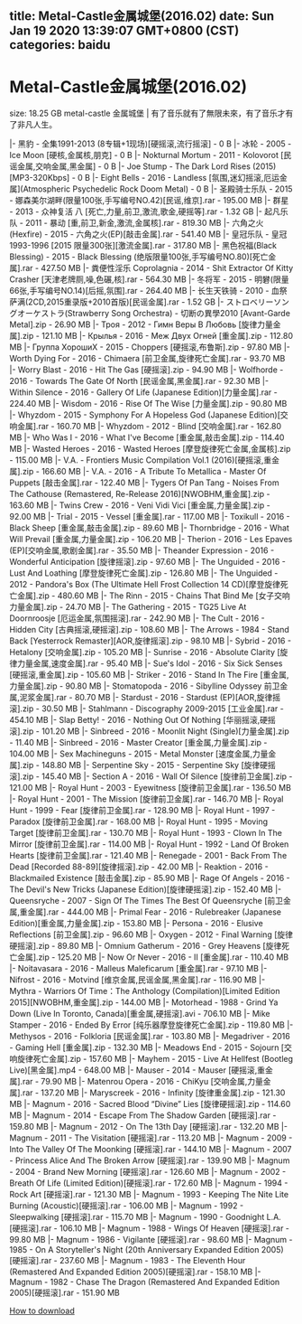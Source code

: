 
title: Metal-Castle金属城堡(2016.02)
date: Sun Jan 19 2020 13:39:07 GMT+0800 (CST)    
categories: baidu
---

# Metal-Castle金属城堡(2016.02)
size: 18.25 GB
 metal-castle 金属城堡 | 有了音乐就有了無限未來，有了音乐才有了非凡人生。
 
|- 黑豹 - 全集1991-2013 (8专辑+1现场)[硬摇滚,流行摇滚] - 0 B
|- 冰轮 - 2005 - Ice Moon [硬核,金属核,朋克] - 0 B
|- Nokturnal Mortum - 2011 - Kolovorot [民谣金属,交响金属,黑金属] - 0 B
|- Joe Stump - The Dark Lord Rises (2015) [MP3-320Kbps] - 0 B
|- Eight Bells - 2016 - Landless [氛围,迷幻摇滚,厄运金属](Atmospheric Psychedelic Rock Doom Metal) - 0 B
|- 圣殿骑士乐队 - 2015 - 娜森美尔湖畔(限量100张,手写编号NO.42)[民谣,维京].rar - 195.00 MB
|- 群星 - 2013 - 众神复活 八 [死亡,力量,前卫,激流,歌金,硬摇等].rar - 1.32 GB
|- 起凡乐队 - 2011 - 暴动 [重,前卫,新金,激流,金属核].rar - 819.30 MB
|- 六角之火(Hexfire) - 2015 - 六角之火(EP)[敲击金属].rar - 541.40 MB
|- 皇冠乐队 - 皇冠 1993-1996 [2015 限量300张][激流金属].rar - 317.80 MB
|- 黑色祝福(Black Blessing) - 2015 - Black Blessing (绝版限量100张,手写编号NO.80)[死亡金属].rar - 427.50 MB
|- 粪便性淫乐 Coprolagnia - 2014 - Shit Extractor Of Kitty Crasher [天津老牌厕,噪,色碾,核].rar - 564.30 MB
|- 冬将军 - 2015 - 明礬(限量66张,手写编号NO.14)[后摇,氛围].rar - 264.40 MB
|- 长生天铁骑 - 2010 - 血祭萨满(2CD,2015重录版+2010首版)[民谣金属].rar - 1.52 GB
|- ストロベリーソングオーケストラ(Strawberry Song Orchestra) - 切断の異學2010 [Avant-Garde Metal].zip - 26.90 MB
|- Троя - 2012 - Гимн Веры В Любовь [旋律力量金属].zip - 121.10 MB
|- Крылья - 2016 - Меж Двух Огней [重金属].zip - 112.80 MB
|- Группа ХорошиХ - 2015 - Choppers [硬摇滚,布鲁斯].zip - 97.80 MB
|- Worth Dying For - 2016 - Chimaera [前卫金属,旋律死亡金属].rar - 93.70 MB
|- Worry Blast - 2016 - Hit The Gas [硬摇滚].zip - 94.90 MB
|- Wolfhorde - 2016 - Towards The Gate Of North [民谣金属,黑金属].rar - 92.30 MB
|- Within Silence - 2016 - Gallery Of Life (Japanese Edition)[力量金属].rar - 224.40 MB
|- Wisdom - 2016 - Rise Of The Wise [力量金属].zip - 90.80 MB
|- Whyzdom - 2015 - Symphony For A Hopeless God (Japanese Edition)[交响金属].rar - 160.70 MB
|- Whyzdom - 2012 - Blind [交响金属].rar - 162.80 MB
|- Who Was I - 2016 - What I've Become [重金属,敲击金属].zip - 114.40 MB
|- Wasted Heroes - 2016 - Wasted Heroes [摩登旋律死亡金属,金属核].zip - 115.00 MB
|- V.A. - Frontiers Music Compilation Vol.1 (2016)[硬摇滚,重金属].zip - 166.60 MB
|- V.A. - 2016 - A Tribute To Metallica - Master Of Puppets [敲击金属].rar - 122.40 MB
|- Tygers Of Pan Tang - Noises From The Cathouse (Remastered, Re-Release 2016)[NWOBHM,重金属].zip - 163.60 MB
|- Twins Crew - 2016 - Veni Vidi Vici [重金属,力量金属].zip - 92.00 MB
|- Trial - 2015 - Vessel [重金属].rar - 117.00 MB
|- Toxikull - 2016 - Black Sheep [重金属,敲击金属].zip - 89.60 MB
|- Thornbridge - 2016 - What Will Prevail [重金属,力量金属].zip - 106.20 MB
|- Therion - 2016 - Les Epaves (EP)[交响金属,歌剧金属].rar - 35.50 MB
|- Theander Expression - 2016 - Wonderful Anticipation [旋律摇滚].zip - 97.60 MB
|- The Unguided - 2016 - Lust And Loathing [摩登旋律死亡金属].zip - 126.80 MB
|- The Unguided - 2012 - Pandora's Box (The Ultimate Hell Frost Collection 14 CD)[摩登旋律死亡金属].zip - 480.60 MB
|- The Rinn - 2015 - Chains That Bind Me [女子交响力量金属].zip - 24.70 MB
|- The Gathering - 2015 - TG25 Live At Doornroosje [厄运金属,氛围摇滚].rar - 242.90 MB
|- The Cult - 2016 - Hidden City [古典摇滚,硬摇滚].zip - 108.60 MB
|- The Arrows - 1984 - Stand Back [Yesterrock Remaster][AOR,旋律摇滚].zip - 98.10 MB
|- Sybrid - 2016 - Hetalony [交响金属].zip - 105.20 MB
|- Sunrise - 2016 - Absolute Clarity [旋律力量金属,速度金属].rar - 95.40 MB
|- Sue's Idol - 2016 - Six Sick Senses [硬摇滚,重金属].zip - 105.60 MB
|- Striker - 2016 - Stand In The Fire [重金属,力量金属].zip - 90.80 MB
|- Stomatopoda - 2016 - Sibylline Odyssey 前卫金属,泥浆金属].rar - 80.70 MB
|- Stardust - 2016 - Stardust (EP)[AOR,旋律摇滚].zip - 30.50 MB
|- Stahlmann - Discography 2009-2015 [工业金属].rar - 454.10 MB
|- Slap Betty! - 2016 - Nothing Out Of Nothing [华丽摇滚,硬摇滚].zip - 101.20 MB
|- Sinbreed - 2016 - Moonlit Night (Single)[力量金属].zip - 11.40 MB
|- Sinbreed - 2016 - Master Creator [重金属,力量金属].zip - 104.00 MB
|- Sex Machineguns - 2015 - Metal Monster [速度金属,力量金属].zip - 148.80 MB
|- Serpentine Sky - 2015 - Serpentine Sky [旋律硬摇滚].zip - 145.40 MB
|- Section A - 2016 - Wall Of Silence [旋律前卫金属].zip - 121.00 MB
|- Royal Hunt - 2003 - Eyewitness [旋律前卫金属].rar - 136.50 MB
|- Royal Hunt - 2001 - The Mission [旋律前卫金属].rar - 146.70 MB
|- Royal Hunt - 1999 - Fear [旋律前卫金属].rar - 128.90 MB
|- Royal Hunt - 1997 - Paradox [旋律前卫金属].rar - 168.00 MB
|- Royal Hunt - 1995 - Moving Target [旋律前卫金属].rar - 130.70 MB
|- Royal Hunt - 1993 - Clown In The Mirror [旋律前卫金属].rar - 114.00 MB
|- Royal Hunt - 1992 - Land Of Broken Hearts [旋律前卫金属].rar - 121.40 MB
|- Renegade - 2001 - Back From The Dead [Recorded 88-89][旋律摇滚].zip - 42.00 MB
|- Reaktion - 2016 - Blackmailed Existence [敲击金属].zip - 85.90 MB
|- Rage Of Angels - 2016 - The Devil's New Tricks (Japanese Edition)[旋律硬摇滚].zip - 152.40 MB
|- Queensryche - 2007 - Sign Of The Times The Best Of Queensryche [前卫金属,重金属].rar - 444.00 MB
|- Primal Fear - 2016 - Rulebreaker (Japanese Edition)[重金属,力量金属].zip - 153.80 MB
|- Persona - 2016 - Elusive Reflections [前卫金属].zip - 96.60 MB
|- Oxygen - 2012 - Final Warning [旋律硬摇滚].zip - 89.80 MB
|- Omnium Gatherum - 2016 - Grey Heavens [旋律死亡金属].zip - 125.20 MB
|- Now Or Never - 2016 - II [重金属].rar - 110.40 MB
|- Noitavasara - 2016 - Malleus Maleficarum [重金属].rar - 97.10 MB
|- Nifrost - 2016 - Motvind [维京金属,民谣金属,黑金属].rar - 116.90 MB
|- Mythra - Warriors Of Time：The Anthology (Compilation)[Limited Edition 2015][NWOBHM,重金属].zip - 144.00 MB
|- Motorhead - 1988 - Grind Ya Down (Live In Toronto, Canada)[重金属,硬摇滚].avi - 706.10 MB
|- Mike Stamper - 2016 - Ended By Error [纯乐器摩登旋律死亡金属].zip - 119.80 MB
|- Methysos - 2016 - Folkloria [民谣金属].rar - 103.80 MB
|- Megadriver - 2016 - Gaming Hell [重金属].zip - 132.30 MB
|- Meadows End - 2015 - Sojourn [交响旋律死亡金属].zip - 157.60 MB
|- Mayhem - 2015 - Live At Hellfest (Bootleg Live)[黑金属].mp4 - 648.00 MB
|- Mauser - 2014 - Mauser [硬摇滚,重金属].rar - 79.90 MB
|- Matenrou Opera - 2016 - ChiKyu [交响金属,力量金属].rar - 137.20 MB
|- Maryscreek - 2016 - Infinity [旋律重金属].zip - 121.30 MB
|- Magnum - 2016 - Sacred Blood “Divine” Lies [旋律硬摇滚].zip - 114.60 MB
|- Magnum - 2014 - Escape From The Shadow Garden [硬摇滚].rar - 159.80 MB
|- Magnum - 2012 - On The 13th Day [硬摇滚].rar - 132.20 MB
|- Magnum - 2011 - The Visitation [硬摇滚].rar - 113.20 MB
|- Magnum - 2009 - Into The Valley Of The Moonking [硬摇滚].rar - 144.10 MB
|- Magnum - 2007 - Princess Alice And The Broken Arrow [硬摇滚].rar - 139.90 MB
|- Magnum - 2004 - Brand New Morning [硬摇滚].rar - 126.60 MB
|- Magnum - 2002 - Breath Of Life (Limited Edition)[硬摇滚].rar - 172.60 MB
|- Magnum - 1994 - Rock Art [硬摇滚].rar - 121.30 MB
|- Magnum - 1993 - Keeping The Nite Lite Burning (Acoustic)[硬摇滚].rar - 106.00 MB
|- Magnum - 1992 - Sleepwalking [硬摇滚].rar - 115.70 MB
|- Magnum - 1990 - Goodnight L.A. [硬摇滚].rar - 106.10 MB
|- Magnum - 1988 - Wings Of Heaven [硬摇滚].rar - 99.80 MB
|- Magnum - 1986 - Vigilante [硬摇滚].rar - 98.60 MB
|- Magnum - 1985 - On A Storyteller's Night (20th Anniversary Expanded Edition 2005)[硬摇滚].rar - 237.60 MB
|- Magnum - 1983 - The Eleventh Hour (Remastered And Expanded Edition 2005)[硬摇滚].rar - 158.10 MB
|- Magnum - 1982 - Chase The Dragon (Remastered And Expanded Edition 2005)[硬摇滚].rar - 151.90 MB

[How to download](https://bpcam.bemobtrk.com/go/2ceec3aa-1ca2-46d6-b9ff-aaa5c184517c?jno=3525)